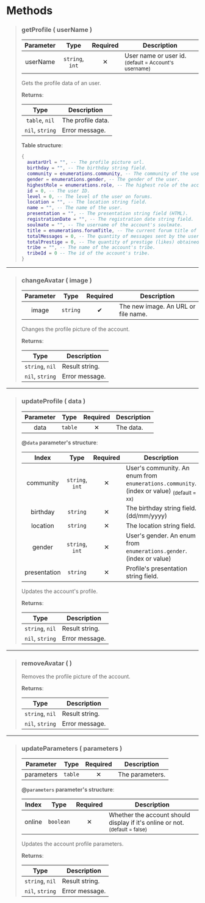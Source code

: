 # Methods
>### getProfile ( userName )
>| Parameter | Type | Required | Description |
>| :-: | :-: | :-: | - |
>| userName | `string`, `int` | ✕ | User name or user id. <sub>(default = Account's username)</sub> |
>
>Gets the profile data of an user.
>
>**Returns**:
>
>| Type | Description |
>| :-: | - |
>| `table`, `nil` | The profile data. |
>| `nil`, `string` | Error message. |
>
>**Table structure**:
>```Lua
>{
>	avatarUrl = "", -- The profile picture url.
>	birthday = "", -- The birthday string field.
>	community = enumerations.community, -- The community of the user.
>	gender = enumerations.gender, -- The gender of the user.
>	highestRole = enumerations.role, -- The highest role of the account based on the discriminator number.
>	id = 0, -- The user ID.
>	level = 0, -- The level of the user on forums.
>	location = "", -- The location string field.
>	name = "", -- The name of the user.
>	presentation = "", -- The presentation string field (HTML).
>	registrationDate = "", -- The registration date string field.
>	soulmate = "", -- The username of the account's soulmate.
>	title = enumerations.forumTitle, -- The current forum title of the account based on the level.
>	totalMessages = 0, -- The quantity of messages sent by the user.
>	totalPrestige = 0, -- The quantity of prestige (likes) obtained by the user.
>	tribe = "", -- The name of the account's tribe.
>	tribeId = 0 -- The id of the account's tribe.
>}
>```
---
>### changeAvatar ( image )
>| Parameter | Type | Required | Description |
>| :-: | :-: | :-: | - |
>| image | `string` | ✔ | The new image. An URL or file name. |
>
>Changes the profile picture of the account.
>
>**Returns**:
>
>| Type | Description |
>| :-: | - |
>| `string`, `nil` | Result string. |
>| `nil`, `string` | Error message. |
>
---
>### updateProfile ( data )
>| Parameter | Type | Required | Description |
>| :-: | :-: | :-: | - |
>| data | `table` | ✕ | The data. |
>
>**@`data` parameter's structure**:
>
>| Index | Type | Required | Description |
>| :-: | :-: | :-: | - |
>| 	community | `string`, `int` | ✕ | User's community. An enum from `enumerations.community`. (index or value) <sub>(default = xx)</sub> |
>| 	birthday | `string` | ✕ | The birthday string field. (dd/mm/yyyy) |
>| 	location | `string` | ✕ | The location string field. |
>| 	gender | `string`, `int` | ✕ | User's gender. An enum from `enumerations.gender`. (index or value) |
>| 	presentation | `string` | ✕ | Profile's presentation string field. |
>
>Updates the account's profile.
>
>**Returns**:
>
>| Type | Description |
>| :-: | - |
>| `string`, `nil` | Result string. |
>| `nil`, `string` | Error message. |
>
---
>### removeAvatar (  )
>
>Removes the profile picture of the account.
>
>**Returns**:
>
>| Type | Description |
>| :-: | - |
>| `string`, `nil` | Result string. |
>| `nil`, `string` | Error message. |
>
---
>### updateParameters ( parameters )
>| Parameter | Type | Required | Description |
>| :-: | :-: | :-: | - |
>| parameters | `table` | ✕ | The parameters. |
>
>**@`parameters` parameter's structure**:
>
>| Index | Type | Required | Description |
>| :-: | :-: | :-: | - |
>| 	online | `boolean` | ✕ | Whether the account should display if it's online or not. <sub>(default = false)</sub> |
>
>Updates the account profile parameters.
>
>**Returns**:
>
>| Type | Description |
>| :-: | - |
>| `string`, `nil` | Result string. |
>| `nil`, `string` | Error message. |
>
